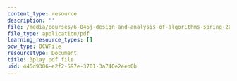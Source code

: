 ```yaml
---
content_type: resource
description: ''
file: /media/courses/6-046j-design-and-analysis-of-algorithms-spring-2015/445d9306e2f2597e37013a740e2eeb0b_ojdXVFQfZPw.pdf
file_type: application/pdf
learning_resource_types: []
ocw_type: OCWFile
resourcetype: Document
title: 3play pdf file
uid: 445d9306-e2f2-597e-3701-3a740e2eeb0b
---
```

